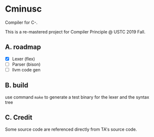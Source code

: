 # Cminusc

Compiler for C-. 

This is a re-mastered project for Compiler Principle @ USTC 2019 Fall.

## A. roadmap

- [x] Lexer (flex)
- [ ] Parser (bison)
- [ ] llvm code gen

## B. build

use command `make` to generate a test binary for the lexer and the syntax tree

## C. Credit

Some source code are referenced directly from TA's source code.